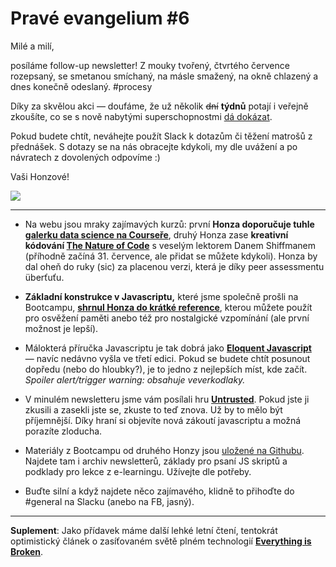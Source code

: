 # Pravé evangelium #6

Milé a milí,

posíláme follow-up newsletter! Z mouky tvořený, čtvrtého července rozepsaný, se smetanou smíchaný, na másle smažený, na okně chlazený a dnes konečně odeslaný. #procesy 

Díky za skvělou akci — doufáme, že už několik ~~dní~~ __týdnů__ potají i veřejně zkoušíte, co se s nově nabytými superschopnostmi [dá dokázat](https://www.goodreads.com/quotes/tag/saving-the-world).

Pokud budete chtít, neváhejte použít Slack k dotazům či těžení matrošů z přednášek. S dotazy se na nás obracejte kdykoli, my dle uvážení a po návratech z dovolených odpovíme :)

Vaši Honzové!

![](https://78.media.tumblr.com/2cde8a429e5b5c9a963ff842591be381/tumblr_mggqkc7IHM1r06r2oo5_r1_250.gif)

***

- Na webu jsou mraky zajímavých kurzů: první **Honza doporučuje tuhle [galerku data science na Courseře](https://www.coursera.org/browse/data-science)**, druhý Honza zase **kreativní kódování [The Nature of Code](https://www.kadenze.com/courses/the-nature-of-code-ii/info)** s veselým lektorem Danem Shiffmanem (příhodně začíná 31. července, ale přidat se můžete kdykoli). Honza by dal oheň do ruky (sic) za placenou verzi, která je díky peer assessmentu überťuťu.

- **Základní konstrukce v Javascriptu,** které jsme společně prošli na Bootcampu, [**shrnul Honza do krátké reference**](https://github.com/jan-martinek/bootcamp-malba/blob/master/js.md), kterou můžete použít pro osvěžení paměti anebo též pro nostalgické vzpomínání (ale první možnost je lepší).

- Málokterá příručka Javascriptu je tak dobrá jako [**Eloquent Javascript**](https://eloquentjavascript.net) — navíc nedávno vyšla ve třetí edici. Pokud se budete chtít posunout dopředu (nebo do hloubky?), je to jedno z nejlepších míst, kde začít. *Spoiler alert/trigger warning: obsahuje veverkodlaky.*

- V minulém newsletteru jsme vám posílali hru **[Untrusted](https://alexnisnevich.github.io/untrusted/)**. Pokud jste ji zkusili a zasekli jste se, zkuste to teď znova. Už by to mělo být příjemnější. Díky hraní si objevíte nová zákoutí javascriptu a možná porazíte zloducha.

- Materiály z Bootcampu od druhého Honzy jsou [uložené na Githubu](https://github.com/jan-martinek/bootcamp-malba). Najdete tam i archiv newsletterů, základy pro psaní JS skriptů a podklady pro lekce z e-learningu. Užívejte dle potřeby.

- Buďte silní a když najdete něco zajímavého, klidně to přihoďte do #general na Slacku (anebo na FB, jasný).

***

**Suplement**: Jako přídavek máme další lehké letní čtení, tentokrát optimistický článek o zasíťovaném světě plném technologií [**Everything is Broken**](https://medium.com/message/everything-is-broken-81e5f33a24e1).
